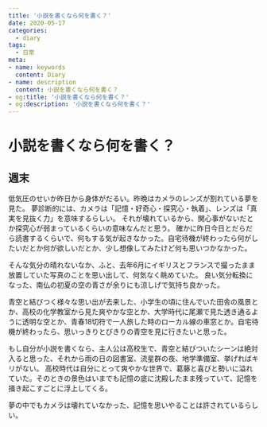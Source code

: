 ```yaml
---
title: '小説を書くなら何を書く？'
date: 2020-05-17
categories:
  - diary
tags:
  - 日常
meta:
- name: keywords
  content: Diary
- name: description
  content: 小説を書くなら何を書く？
- og:title: '小説を書くなら何を書く？'
- og:description: '小説を書くなら何を書く？'
---
```

# 小説を書くなら何を書く？

## 週末
低気圧のせいか昨日から身体がだるい。昨晩はカメラのレンズが割れている夢を見た。
夢診断的には、カメラは「記憶・好奇心・探究心・執着」、レンズは「真実を見抜く力」を意味するらしい。
それが壊れているから、関心事がないだとか探究心が弱まっているくらいの意味なんだと思う。
確かに昨日今日とだらだら読書するくらいで、何もする気が起きなかった。自宅待機が終わったら何がしたいだとか何が欲しいだとか、少し想像してみたけど何も思いつかなかった。

そんな気分の晴れないなか、ふと、去年6月にイギリスとフランスで撮ったまま放置していた写真のことを思い出して、何気なく眺めていた。
良い気分転換になった、南仏の初夏の空の青さが余りにも涼しげで気持ち良かった。

青空と結びつく様々な思い出が去来した、小学生の頃に住んでいた田舎の風景とか、高校の化学教室から見た爽やかな空とか、大学時代に尾瀬で見た透き通るように透明な空とか、青春18切符で一人旅した時のローカル線の車窓とか。自宅待機が終わったら、思いっきりとびきりの青空を見に行きたいと思った。

もし自分が小説を書くなら、主人公は高校生で、青空と結びついたシーンは絶対入ると思った、それから雨の日の図書室、流星群の夜、地学準備室、挙げればキリがない。
高校時代は自分にとって爽やかな世界で、葛藤と喜びと勢いに溢れていた。そのときの景色はいまでも記憶の底に沈殿したまま残っていて、記憶を掻き起こすごとに浮上してくる。

夢の中でもカメラは壊れていなかった、記憶を思いやることは許されているらしい。
